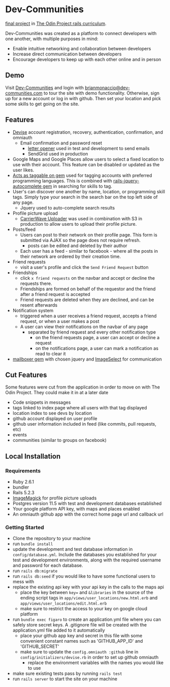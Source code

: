 # Dev-Communities

[final project](https://www.theodinproject.com/courses/ruby-on-rails/lessons/final-project) in [The Odin Project rails curriculum](https://www.theodinproject.com/courses/ruby-on-rails). 

Dev-Communities was created as a platform to connect developers with one another, with multiple purposes in mind:
  - Enable intuitive networking and collaboration between developers
  - Increase direct communication between developers
  - Encourage developers to keep up with each other online and in person
  
## Demo
Visit [Dev-Communities](https://dev-communities.herokuapp.com/) and login with brianmonaccio@dev-communities.com to tour the site with demo functionality. Otherwise, sign up for a new account or log in with github. Then set your location and pick some skills to get going on the site.
  
## Features
  - [Devise](https://github.com/plataformatec/devise) account registration, recovery, authentication, confirmation, and omniauth
    - Email confirmation and password reset
      - [letter opener](https://github.com/ryanb/letter_opener) used in test and development to send emails
      - SendGrid used in production
  - Google Maps and Google Places allow users to select a fixed location to use with their account. This feature can be disabled or updated as the user likes.
  - [Acts as taggable on gem](https://github.com/mbleigh/acts-as-taggable-on) used for tagging accounts with preferred programming languages. This is combined with [rails-jquery-autocomplete gem](https://github.com/risuiowa/rails-jquery-autocomplete) in searching for skills to tag.
  - User's can discover one another by name, location, or programming skill tags. Simply type your search in the search bar on the top left side of any page.
    - Jquery used to auto-complete search results
  - Profile picture upload
    - [CarrierWave Uploader](https://github.com/carrierwaveuploader/carrierwave) was used in combination with S3 in production to allow users to upload their profile picture.
  - Posts/feed
    - Users can post to their network on their profile page. This form is submitted via AJAX so the page does not require refresh.
      - posts can be edited and deleted by their author
    - Each user has a feed - similar to facebook - where all the posts in their network are ordered by their creation time.
  - Friend requests
    - visit a user's profile and click the `Send Friend Request` button
  - Friendships
    - click `x friend requests` on the navbar and accept or decline the requests there. 
    - Friendships are formed on behalf of the requestor and the friend after a friend request is accepted
    - Friend requests are deleted when they are declined, and can be resent afterwards
  - Notification system
    - triggered when a user receives a friend request, accepts a friend request, or when a user makes a post
    - A user can view their notifications on the navbar of any page
      - separated by friend request and every other notification type
        - on the friend requests page, a user can accept or decline a request
        - on the notifications page, a user can mark a notification as read to clear it
  - [mailboxer gem](https://github.com/mailboxer/mailboxer) with chosen jquery and [ImageSelect](https://github.com/websemantics/Image-Select) for communication
## Cut Features
Some features were cut from the application in order to move on with The Odin Project. They could make it in at a later date
- Code snippets in messages
- tags linked to index page where all users with that tag displayed
- location index to see devs by location
- github account displayed on user profile
- github user information included in feed (like commits, pull requests, etc)
- events
- communities (similar to groups on facebook)
  
## Local Installation

### Requirements
- Ruby 2.6.1
- bundler
- Rails 5.2.3
- [ImageMagick](https://imagemagick.org/script/download.php) for profile picture uploads
- Postgres version 11.5 with test and development databases established
- Your google platform API key, with maps and places enabled
- An omniauth github app with the correct home page url and callback url
### Getting Started
- Clone the repository to your machine
- run `bundle install`
- update the development and test database information in `config/database.yml`. Include the databases you established for your test and development environments, along with the required username and password for each database.
- run `rails db:migrate`
- run `rails db:seed` if you would like to have some functional users to mess with
- replace the existing api key with your api key in the calls to the maps api
  - place the key between `key=` and `&libraries` in the source of the ending script tags in `app/views/user_locations/new.html.erb` and `app/views/user_locations/edit.html.erb`
  - make sure to restrict the access to your key on google cloud platform
- run `bundle exec figaro` to create an application.yml file where you can safely store secret keys. A .gitignore file will be created with the application.yml file added to it automatically
  - place your github app key and secret in this file with some convenient constant names such as 'GITHUB_APP_ID' and 'GITHUB_SECRET'
  - make sure to update the `config.omniauth :github` line in `config/initializers/devise.rb` in order to set up github omniauth
    - replace the environment variables with the names you would like to use
- make sure existing tests pass by running `rails test`
- run `rails server` to start the site on your machine
